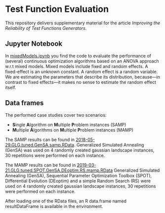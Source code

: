 # Test Function Evaluation
This repository delivers supplementary material for the article *Improving the Reliability of Test Functions Generators*.

## Jupyter Notebook
In [mixedModels.ipynb](mixedModels.ipynb) you find the code to evaluate the performance of (several) continuous optimization algorithms based on an ANOVA approach w.r.t mixed models.
Mixed models include fixed and random effects.
A fixed-effect is an unknown constant. A random effect is a random variable.
We are estimating the parameters that describe its distribution, because—in contrast to fixed effects—it makes no sense to estimate the random effect itself.

## Data frames
The performed case studies cover two scenarios:
- **S**ingle **A**lgorithm on **M**ultiple **P**roblem instances (SAMP)
- **M**ultiple **A**lgorithms on **M**ultiple **P**roblem instances (MAMP)

The SAMP results can be found in [2018-05-29.GLG.tuned.GenSA.samp.RData](data/2018-05-29.GLG.tuned.GenSA.samp.RData).
Generalized Simulated Annealing (GenSA) was used on 4 randomly created gaussian landscape instances, 30 repetitions were performed on each instance.

The MAMP results can be found in [2019-03-21.GLG.tuned.SPOT.GenSA.DEoptim.RS.mamp.RData](data/2019-03-21.GLG.tuned.SPOT.GenSA.DEoptim.RS.mamp.RData)
Generalized Simulated Annealing (GenSA), Sequential Parameter Optimization Toolbox (SPOT), Differential Evolution (DEoptim) and a simple Random Search (RS) were used on 4 randomly created gaussian landscape instances, 30 repetitions were performed on each instance.

After loading one of the RData files, an R data.frame named resultDataFrame is available in the environment.
